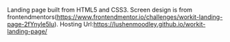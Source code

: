 Landing page built from HTML5 and CSS3. Screen design is from frontendmentors(https://www.frontendmentor.io/challenges/workit-landing-page-2fYnyle5lu). 
Hosting Url:https://lushenmoodley.github.io/workit-landing-page/

